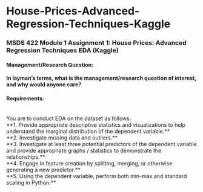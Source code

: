 # House-Prices-Advanced-Regression-Techniques-Kaggle
### MSDS 422 Module 1 Assignment 1: House Prices: Advanced Regression Techniques EDA (Kaggle) 
#### Management/Research Question:
**In layman’s terms, what is the management/research question of interest, and why would anyone care?**
#### Requirements:
<br>
You are to conduct EDA on the dataset as follows. <br>
**1. Provide appropriate descriptive statistics and visualizations to help understand the marginal distribution of the dependent variable.**<br>
**2. Investigate missing data and outliers.**<br>
**3. Investigate at least three potential predictors of the dependent variable and provide appropriate graphs / statistics to demonstrate the relationships.**<br>
**4. Engage in feature creation by splitting, merging, or otherwise generating a new predictor.**<br>
**5. Using the dependent variable, perform both min-max and standard scaling in Python.**<br>


